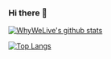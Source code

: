 ### Hi there 👋

[![WhyWeLive's github stats](https://github-readme-stats.vercel.app/api?username=whywelive&count_private=true&show_icons=true&theme=radical)](https://github.com/WhyWeLive)

[![Top Langs](https://github-readme-stats.vercel.app/api/top-langs/?username=WhyWeLive&layout=compact)](https://github.com/WhyWeLive)


<!--
**WhyWeLive/WhyWeLive** is a ✨ _special_ ✨ repository because its `README.md` (this file) appears on your GitHub profile.

Here are some ideas to get you started:

- 🔭 I’m currently working on ...
- 🌱 I’m currently learning ...
- 👯 I’m looking to collaborate on ...
- 🤔 I’m looking for help with ...
- 💬 Ask me about ...
- 📫 How to reach me: ...
- 😄 Pronouns: ...
- ⚡ Fun fact: ...
-->
